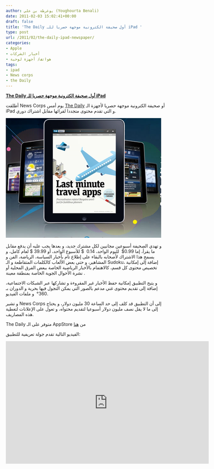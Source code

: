 ```yaml
---
author: يوغرطة بن علي (Youghourta Benali)
date: 2011-02-03 15:02:41+00:00
draft: false
title: 'The Daily أول صحيفة الكترونية موجهة حصريا للـ iPad '
type: post
url: /2011/02/the-daily-ipad-newspaper/
categories:
- Apple
- أخبار الشركات
- هواتف/ أجهزة لوحية
tags:
- ipad
- News corps
- the Daily
---
```


**[The Daily أول صحيفة الكترونية موجهة حصريا للـ iPad](//www.it-scoop.com/2011/02/the-daily-ipad-newspaper/)**


أطلقت News Corps يوم أمس [The Daily](http://www.thedaily.com/) أو صحيفة الكترونية موجهة حصريا لأجهزة الـ iPad و التي تقدم محتوى متجددا لقرائها مقابل اشتراك دوري.

[![](theDaily.png)
](http:////www.it-scoop.com/2011/02/the-daily-ipad-newspaper/)

و تهدي الصحيفة أسبوعين مجانيين لكل مشترك جديد، و بعدها يجب عليه أن يدفع مقابل ما يقرأ، إما 0.99$  لليوم الواحد، 0.14  $ للأسبوع الواحد، أو 39.99 $ لعام كامل، و يسمح هذا الاشتراك لأصحابه بالبقاء على إطلاع تام بأخبار السياسة، الرياضة، الفن و المشاهير، و حتى بعض الألعاب كالكلمات المتقاطعة و الـ Sudoku، إضافة إلى إمكانية تخصيص محتوى كل قسم، كالاهتمام بالأخبار الرياضية الخاصة ببعض الفرق المحلية أو نشرة الأحوال الجوية الخاصة بمنطقة معينة .

و يتيح التطبيق إمكانية حفظ الأخبار غير المقروءة و تشاركها عبر الشبكات الاجتماعية، إضافة إلى تقديم محتوى غني مدعم بالصور التي يمكن التجول فيها بحرية و الدوران بـ 360°  و ملفات الفيديو.

و تشير News Corps إلى أن التطبيق قد كلف إلى حد الساعة 30 مليون دولار، و يحتاج إلى ما لا يقل نصف مليون دولار أسبوعيا لتقديم محتواه، و تعول على الإعلانات لتغطية هذه المصاريف.

The Daily متوفر على الـ AppStore من [هنا](http://www.itunes.com/apps/thedaily)

الفيديو التالية تقدم جولة تعريفية للتطبيق:

<!-- more -->


<object width="640" height="385"><embed src="http://www.youtube.com/v/KHILJBw-104?fs=1&hl=fr_FR&rel=0" allowscriptaccess="always" height="385" width="640" allowfullscreen="true" type="application/x-shockwave-flash"></embed></object>
